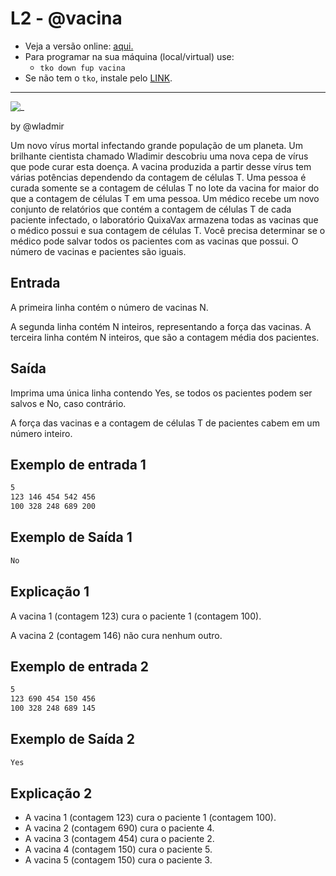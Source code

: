 # L2 - @vacina

- Veja a versão online: [aqui.](https://github.com/qxcodefup/arcade/blob/master/base/vacina/Readme.md)
- Para programar na sua máquina (local/virtual) use:
  - `tko down fup vacina`
- Se não tem o `tko`, instale pelo [LINK](https://github.com/senapk/tko#tko).

---

![_](https://raw.githubusercontent.com/qxcodefup/arcade/master/base/vacina/cover.jpg)

by @wladmir

Um novo vírus mortal infectando grande população de um planeta. Um brilhante cientista chamado Wladimir descobriu uma nova cepa de vírus que pode curar esta doença. A vacina produzida a partir desse vírus tem várias potências dependendo da contagem de células T. Uma pessoa é curada somente se a contagem de células T no lote da vacina for maior do que a contagem de células T em uma pessoa. Um médico recebe um novo conjunto de relatórios que contém a contagem de células T de cada paciente infectado, o laboratório QuixaVax armazena todas as vacinas que o médico possui e sua contagem de células T. Você precisa determinar se o médico pode salvar todos os pacientes com as vacinas que possui. O número de vacinas e pacientes são iguais.

## Entrada

A primeira linha contém o número de vacinas N.

A segunda linha contém N inteiros, representando a força das vacinas. A terceira linha contém N inteiros, que são a contagem média dos pacientes.

## Saída

Imprima uma única linha contendo Yes, se todos os pacientes podem ser salvos e No, caso contrário.

A força das vacinas e a contagem de células T de pacientes cabem em um número inteiro.

## Exemplo de entrada 1

```txt
5
123 146 454 542 456
100 328 248 689 200
```

## Exemplo de Saída 1

```txt
No
```

## Explicação 1

A vacina 1 (contagem 123) cura o paciente 1 (contagem 100).

 A vacina 2 (contagem 146) não cura nenhum outro.

## Exemplo de entrada 2

```txt
5
123 690 454 150 456
100 328 248 689 145
```

## Exemplo de Saída 2

```txt
Yes
```

## Explicação 2

- A vacina 1 (contagem 123) cura o paciente 1 (contagem 100).
- A vacina 2 (contagem 690) cura o paciente 4.
- A vacina 3 (contagem 454) cura o paciente 2.
- A vacina 4 (contagem 150) cura o paciente 5.
- A vacina 5 (contagem 150) cura o paciente 3.
